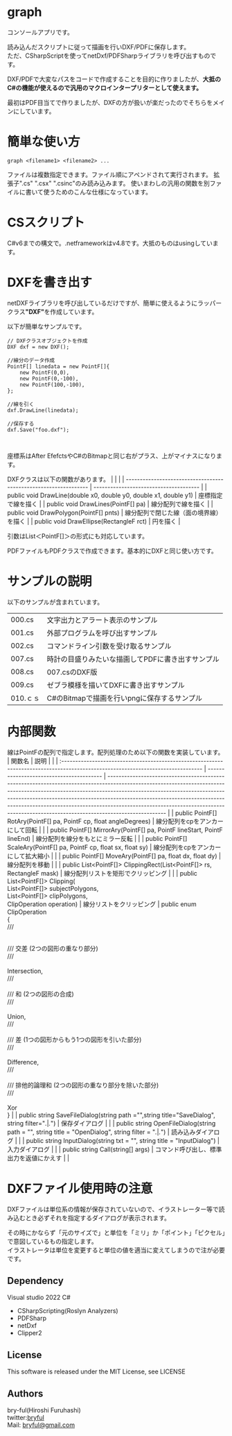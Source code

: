 ﻿
# graph

コンソールアプリです。<br>
<p>
読み込んだスクリプトに従って描画を行いDXF/PDFに保存します。<br>
ただ、CSharpScriptを使ってnetDxf/PDFSharpライブラリを呼び出すものです。
</p>
DXF/PDFで大変なパスをコードで作成することを目的に作りましたが、<b>大抵のC#の機能が使えるので汎用のマクロインタープリターとして使えます。</b><br>
</p>
<p>
最初はPDF目当てで作りましたが、DXFの方が扱いが楽だったのでそちらをメインにしています。<br>
</p>

# 簡単な使い方

```
graph <filename1> <filename2> ...
```
ファイルは複数指定できます。ファイル順にアペンドされて実行されます。
拡張子".cs" ".csx" ".csinc"のみ読み込みます。
使いまわしの汎用の関数を別ファイルに書いて使うためのこんな仕様になっています。

# CSスクリプト

C#v6までの構文で。.netframeworkはv4.8です。大抵のものはusingしています。<br>

# DXFを書き出す
<p>
netDXFライブラリを呼び出しているだけですが、簡単に使えるようにラッパークラス<b>"DXF"</b>を作成しています。
</p>
以下が簡単なサンプルです。

```
// DXFクラスオブジェクトを作成
DXF dxf = new DXF();

//線分のデータ作成
PointF[] linedata = new PointF[]{
    new PointF(0,0),
    new PointF(0,-100),
    new PointF(100,-100),
};

//線を引く
dxf.DrawLine(linedata);

//保存する
dxf.Save("foo.dxf");



```
座標系はAfter EfefctsやC#のBitmapと同じ右がプラス、上がマイナスになります。

DXFクラスは以下の関数があります。
|                                                                  |                                        |
| ---------------------------------------------------------------- | -------------------------------------- |
| public void DrawLine(double x0, double y0, double x1, double y1) | 座標指定で線を描く                     |
| public void DrawLines(PointF[] pa)                               | 線分配列で線を描く                     |
| public void DrawPolygon(PointF[] pnts)                           | 線分配列で閉じた線（面の境界線）を描く |
| public void DrawEllipse(RectangleF rct)                          | 円を描く                               |

引数はList＜PointF[]＞の形式にも対応しています。

PDFファイルもPDFクラスで作成できます。基本的にDXFと同じ使い方です。

# サンプルの説明

以下のサンプルが含まれています。

|          |                                                   |
| -------- | ------------------------------------------------- |
| 000.cs   | 文字出力とアラート表示のサンプル                  |
| 001.cs   | 外部プログラムを呼び出すサンプル                  |
| 002.cs   | コマンドライン引数を受け取るサンプル              |
| 007.cs   | 時計の目盛りみたいな描画してPDFに書き出すサンプル |
| 008.cs   | 007.csのDXF版                                     |
| 009.cs   | ゼブラ模様を描いてDXFに書き出すサンプル           |
| 010.ｃｓ | C#のBitmapで描画を行いpngに保存するサンプル       |
# 内部関数

線はPointFの配列で指定します。配列処理のため以下の関数を実装しています。<br>
| 関数名                                                                                                                            | 説明                                     |                                                                                                                                                                                                                                                                                                                                                                                                                             |
| :-------------------------------------------------------------------------------------------------------------------------------- | ---------------------------------------- | --------------------------------------------------------------------------------------------------------------------------------------------------------------------------------------------------------------------------------------------------------------------------------------------------------------------------------------------------------------------------------------------------------------------------- |
| public PointF[] RotAry(PointF[] pa, PointF cp, float angleDegrees)                                                                | 線分配列をcpをアンカーにして回転         |                                                                                                                                                                                                                                                                                                                                                                                                                             |
| public PointF[] MirrorAry(PointF[] pa, PointF lineStart, PointF lineEnd)                                                          | 線分配列を線分をもとにミラー反転         |                                                                                                                                                                                                                                                                                                                                                                                                                             |
| public PointF[] ScaleAry(PointF[] pa, PointF cp, float sx, float sy)                                                              | 線分配列をcpをアンカーにして拡大縮小     |                                                                                                                                                                                                                                                                                                                                                                                                                             |
| public PointF[] MoveAry(PointF[] pa,  float dx, float dy)                                                                         | 線分配列を移動                           |                                                                                                                                                                                                                                                                                                                                                                                                                             |
| public List<PointF[]> ClippingRect(List<PointF[]> rs, RectangleF mask)                                                            | 線分配列リストを矩形でクリッピング       |                                                                                                                                                                                                                                                                                                                                                                                                                             |
| public List<PointF[]> Clipping(<br>	List<PointF[]> subjectPolygons,<br>	List<PointF[]> clipPolygons,<br>	ClipOperation operation) | 線分リストをクリッピング                 | public enum ClipOperation<br>{<br>	/// <summary><br>	/// 交差 (2つの図形の重なり部分)<br>	/// </summary><br>	Intersection,<br>	/// <summary><br>	/// 和 (2つの図形の合成)<br>	/// </summary><br>	Union,<br>	/// <summary><br>	/// 差 (1つの図形からもう1つの図形を引いた部分)<br>	/// </summary><br>	Difference,<br>	/// <summary><br>	/// 排他的論理和 (2つの図形の重なり部分を除いた部分)<br>	/// </summary><br>	Xor<br>} |
| public string SaveFileDialog(string path ="",string title="SaveDialog", string filter="*.*&#124;*.*")                             | 保存ダイアログ                           |                                                                                                                                                                                                                                                                                                                                                                                                                             |
| public string OpenFileDialog(string path = "", string title = "OpenDialog", string filter = "*.*&#124;*.*")                       | 読み込みダイアログ                       |                                                                                                                                                                                                                                                                                                                                                                                                                             |
| public string InputDialog(string txt = "", string title = "InputDialog")                                                          | 入力ダイアログ                           |                                                                                                                                                                                                                                                                                                                                                                                                                             |
| public string Call(string[] args)                                                                                                 | コマンド呼び出し、標準出力を返値にかえす |                                                                                                                                                                                                                                                                                                                                                                                                                             |

# DXFファイル使用時の注意
DXFファイルは単位系の情報が保存されていないので、イラストレーター等で読み込むとき必ずそれを指定するダイアログが表示されます。

その時にかならず「元のサイズで」と単位を「ミリ」か「ポイント」「ピクセル」で意図しているもの指定します。<br>
イラストレータは単位を変更すると単位の値を適当に変えてしまうので注が必要です。

## Dependency
Visual studio 2022 C#

* CSharpScripting(Roslyn Analyzers)
* PDFSharp
* netDxf
* Clipper2


## License
This software is released under the MIT License, see LICENSE

## Authors

bry-ful(Hiroshi Furuhashi)<br>
twitter:[bryful](https://twitter.com/bryful)<br>
Mail: bryful@gmail.com<br>

